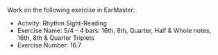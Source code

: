 Work on the following exercise in EarMaster:
- Activity: Rhythm Sight-Reading
- Exercise Name: 5/4 - 4 bars: 16th, 8th, Quarter, Half & Whole notes, 16th, 8th & Quarter Triplets
- Exercise Number: 16.7
